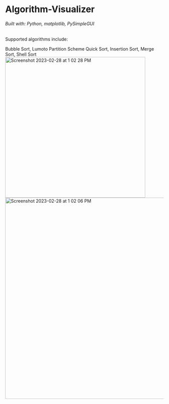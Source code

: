 # Algorithm-Visualizer

###### Built with: Python, matplotlib, PySimpleGUI

Supported algorithms include: 

Bubble Sort, Lumoto Partition Scheme Quick Sort, Insertion Sort, Merge Sort, Shell Sort
<img width="445" alt="Screenshot 2023-02-28 at 1 02 28 PM" src="https://user-images.githubusercontent.com/65872029/221940523-9069ccc5-8304-42ea-9df0-5a9c71f62295.png">
<img width="637" alt="Screenshot 2023-02-28 at 1 02 06 PM" src="https://user-images.githubusercontent.com/65872029/221940533-ed1d1074-d06d-41cb-8544-6a489f835c51.png">
